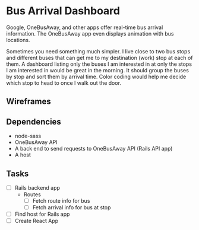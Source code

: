 # Bus Arrival Dashboard

Google, OneBusAway, and other apps offer real-time bus arrival information. The OneBusAway app even displays animation with bus locations.

Sometimes you need something much simpler. I live close to two bus stops and different buses that can get me to my destination (work) stop at each of them. A dashboard listing only the buses I am interested in at only the stops I am interested in would be great in the morning. It should group the buses by stop and sort them by arrival time. Color coding would help me decide which stop to head to once I walk out the door.

## Wireframes

## Dependencies

* node-sass
* OneBusAway API
* A back end to send requests to OneBusAway API (Rails API app)
* A host

## Tasks

 - [ ] Rails backend app
   - Routes
     - [ ] Fetch route info for bus
     - [ ] Fetch arrival info for bus at stop
 - [ ] Find host for Rails app
 - [ ] Create React App
